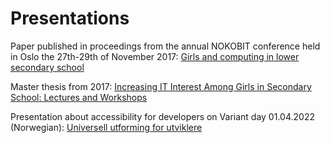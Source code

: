 # Presentations

Paper published in proceedings from the annual NOKOBIT conference held in Oslo the 27th-29th of November 2017: [Girls and computing in lower secondary school](./paper_girls_and_computing.pdf)

Master thesis from 2017: [Increasing IT Interest Among Girls in Secondary School: Lectures and Workshops](./master_thesis_increasing_it_interest_among_girls.pdf)

Presentation about accessibility for developers on Variant day 01.04.2022 (Norwegian): [Universell utforming for utviklere](./universell_utforming_for_utviklere.pdf)
